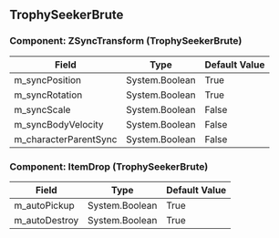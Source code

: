 ## TrophySeekerBrute

### Component: ZSyncTransform (TrophySeekerBrute)

|Field|Type|Default Value|
|-----|----|-------------|
|m_syncPosition|System.Boolean|True|
|m_syncRotation|System.Boolean|True|
|m_syncScale|System.Boolean|False|
|m_syncBodyVelocity|System.Boolean|False|
|m_characterParentSync|System.Boolean|False|

### Component: ItemDrop (TrophySeekerBrute)

|Field|Type|Default Value|
|-----|----|-------------|
|m_autoPickup|System.Boolean|True|
|m_autoDestroy|System.Boolean|True|


